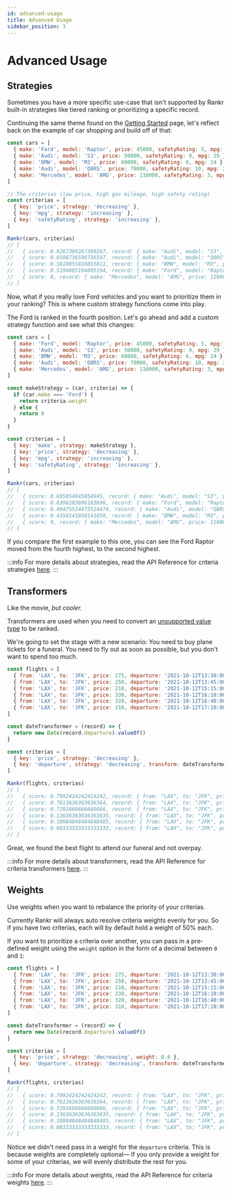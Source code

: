 ```yaml
---
id: advanced-usage
title: Advanced Usage
sidebar_position: 3
---
```


# Advanced Usage
## Strategies
Sometimes you have a more specific use-case that isn't supported by Rankr built-in strategies like tiered ranking or prioritizing a specific record.

Continuing the same theme found on the [Getting Started](/docs/introduction/getting-started) page, let's reflect back on the example of car shopping and build off of that:

```javascript
const cars = [
  { make: 'Ford', model: 'Raptor', price: 45000, safetyRating: 5, mpg: 21 },
  { make: 'Audi', model: 'S3', price: 50000, safetyRating: 9, mpg: 29 },
  { make: 'BMW', model: 'M3', price: 60000, safetyRating: 6, mpg: 24 },
  { make: 'Audi', model: 'Q8RS', price: 70000, safetyRating: 10, mpg: 22 },
  { make: 'Mercedes', model: 'AMG', price: 110000, safetyRating: 3, mpg: 18 }
]

// The criterias (low price, high gas mileage, high safety rating)
const criterias = [
  { key: 'price', strategy: 'decreasing' },
  { key: 'mpg', strategy: 'increasing' },
  { key: 'safetyRating', strategy: 'increasing' },
]

Rankr(cars, criterias)
// [
//   { score: 0.9267399267399267, record: { make: "Audi", model: "S3", price: 50000, safetyRating: 9, mpg: 29 },
//   { score: 0.6596736596736597, record: { make: "Audi", model: "Q8RS", price: 70000, safetyRating: 10, mpg: 22 },
//   { score: 0.5810855810855811, record: { make: "BMW", model: "M3", price: 60000, safetyRating: 6, mpg: 24 },
//   { score: 0.5194805194805194, record: { make: "Ford", model: "Raptor", price: 45000, safetyRating: 5, mpg: 21 },
//   { score: 0, record: { make: "Mercedes", model: "AMG", price: 110000, safetyRating: 3, mpg: 18 } }
// ]
```
Now, what if you really love Ford vehicles and you want to prioritize them in your ranking? This is where custom strategy functions come into play.

The Ford is ranked in the fourth position. Let's go ahead and add a custom strategy function and see what this changes:

```javascript {9-15,18,27}
const cars = [
  { make: 'Ford', model: 'Raptor', price: 45000, safetyRating: 5, mpg: 21 },
  { make: 'Audi', model: 'S3', price: 50000, safetyRating: 9, mpg: 29 },
  { make: 'BMW', model: 'M3', price: 60000, safetyRating: 6, mpg: 24 },
  { make: 'Audi', model: 'Q8RS', price: 70000, safetyRating: 10, mpg: 22 },
  { make: 'Mercedes', model: 'AMG', price: 110000, safetyRating: 3, mpg: 18 }
]

const makeStrategy = (car, criteria) => {
  if (car.make === 'Ford') {
    return criteria.weight
  } else {
    return 0
  }
}

const criterias = [
  { key: 'make', strategy: makeStrategy },
  { key: 'price', strategy: 'decreasing' },
  { key: 'mpg', strategy: 'increasing' },
  { key: 'safetyRating', strategy: 'increasing' },
]

Rankr(cars, criterias)
// [
//   { score: 0.695054945054945, record: { make: "Audi", model: "S3", price: 50000, safetyRating: 9, mpg: 29 } },
//   { score: 0.6396103896103896, record: { make: "Ford", model: "Raptor", price: 45000, safetyRating: 5, mpg: 21 } },
//   { score: 0.49475524475524474, record: { make: "Audi", model: "Q8RS", price: 70000, safetyRating: 10, mpg: 22 } },
//   { score: 0.4358141858141858, record: { make: "BMW", model: "M3", price: 60000, safetyRating: 6, mpg: 24 } },
//   { score: 0, record: { make: "Mercedes", model: "AMG", price: 110000, safetyRating: 3, mpg: 18 } }
// ]
```

If you compare the first example to this one, you can see the Ford Raptor moved from the fourth highest, to the second highest.

:::info
For more details about strategies, read the API Reference for criteria strategies [here](/docs/api-reference/criteria#strategy-string--function).
:::

## Transformers
Like the movie, *but cooler.*

Transformers are used when you need to convert an [unsupported value type](/docs/introduction/unsupported-types) to be ranked.

We're going to set the stage with a new scenario: You need to buy plane tickets for a funeral. You need to fly out as soon as possible, but you don't want to spend too much.

```javascript
const flights = [
  { from: 'LAX', to: 'JFK', price: 275, departure: '2021-10-12T13:30:00.000Z' },
  { from: 'LAX', to: 'JFK', price: 250, departure: '2021-10-12T13:45:00.000Z' },
  { from: 'LAX', to: 'JFK', price: 210, departure: '2021-10-12T15:15:00.000Z' },
  { from: 'LAX', to: 'JFK', price: 330, departure: '2021-10-12T16:10:00.000Z' },
  { from: 'LAX', to: 'JFK', price: 320, departure: '2021-10-12T16:40:00.000Z' },
  { from: 'LAX', to: 'JFK', price: 310, departure: '2021-10-12T17:10:00.000Z' },
]

const dateTransformer = (record) => {
  return new Date(record.departure).valueOf()
}

const criterias = [
  { key: 'price', strategy: 'decreasing' },
  { key: 'departure', strategy: 'decreasing', transform: dateTransformer },
]

Rankr(flights, criterias)
// [
//   { score: 0.7992424242424242, record: { from: "LAX", to: "JFK", price: 250, departure: "2021-10-12T13:45:00.000Z" } },
//   { score: 0.7613636363636364, record: { from: "LAX", to: "JFK", price: 210, departure: "2021-10-12T15:15:00.000Z" } },
//   { score: 0.7291666666666666, record: { from: "LAX", to: "JFK", price: 275, departure: "2021-10-12T13:30:00.000Z" } },
//   { score: 0.13636363636363635, record: { from: "LAX", to: "JFK", price: 330, departure: "2021-10-12T16:10:00.000Z" } },
//   { score: 0.10984848484848485, record: { from: "LAX", to: "JFK", price: 320, departure: "2021-10-12T16:40:00.000Z" } },
//   { score: 0.08333333333333333, record: { from: "LAX", to: "JFK", price: 310, departure: "2021-10-12T17:10:00.000Z" } },
// ]
```
Great, we found the best flight to attend our funeral and not overpay.

:::info
For more details about transformers, read the API Reference for criteria transformers [here](/docs/api-reference/criteria#transformer-function).
:::

## Weights
Use weights when you want to rebalance the priority of your criterias.

Currently Rankr will always auto resolve criteria weights evenly for you. So if you have two criterias, each will by default hold a weight of 50% each.

If you want to prioritize a criteria over another, you can pass in a pre-defined weight using the `weight` option in the form of a decimal between `0` and `1`:

```javascript {15}
const flights = [
  { from: 'LAX', to: 'JFK', price: 275, departure: '2021-10-12T13:30:00.000Z' },
  { from: 'LAX', to: 'JFK', price: 250, departure: '2021-10-12T13:45:00.000Z' },
  { from: 'LAX', to: 'JFK', price: 210, departure: '2021-10-12T15:15:00.000Z' },
  { from: 'LAX', to: 'JFK', price: 330, departure: '2021-10-12T16:10:00.000Z' },
  { from: 'LAX', to: 'JFK', price: 320, departure: '2021-10-12T16:40:00.000Z' },
  { from: 'LAX', to: 'JFK', price: 310, departure: '2021-10-12T17:10:00.000Z' },
]

const dateTransformer = (record) => {
  return new Date(record.departure).valueOf()
}

const criterias = [
  { key: 'price', strategy: 'decreasing', weight: 0.6 },
  { key: 'departure', strategy: 'decreasing', transform: dateTransformer },
]

Rankr(flights, criterias)
// [
//   { score: 0.7992424242424242, record: { from: "LAX", to: "JFK", price: 250, departure: "2021-10-12T13:45:00.000Z" } },
//   { score: 0.7613636363636364, record: { from: "LAX", to: "JFK", price: 210, departure: "2021-10-12T15:15:00.000Z" } },
//   { score: 0.7291666666666666, record: { from: "LAX", to: "JFK", price: 275, departure: "2021-10-12T13:30:00.000Z" } },
//   { score: 0.13636363636363635, record: { from: "LAX", to: "JFK", price: 330, departure: "2021-10-12T16:10:00.000Z" } },
//   { score: 0.10984848484848485, record: { from: "LAX", to: "JFK", price: 320, departure: "2021-10-12T16:40:00.000Z" } },
//   { score: 0.08333333333333333, record: { from: "LAX", to: "JFK", price: 310, departure: "2021-10-12T17:10:00.000Z" } }, 
// ]
```

Notice we didn't need pass in a weight for the `departure` criteria. This is because weights are completely optional— If you only provide a weight for some of your criterias, we will evenly distribute the rest for you.

:::info
For more details about weights, read the API Reference for criteria weights [here](/docs/api-reference/criteria#weight-number).
:::
